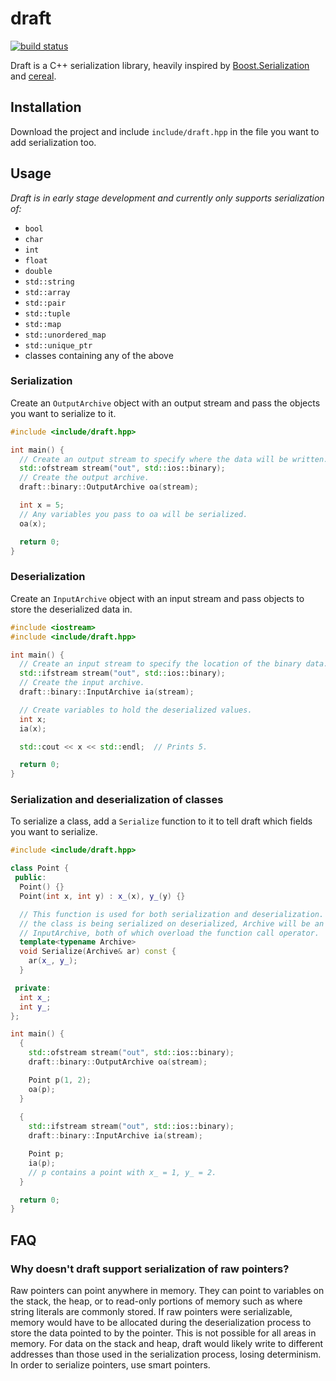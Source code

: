 # draft

[![build status](https://github.com/LukasJoswiak/draft/workflows/build/badge.svg)](https://github.com/LukasJoswiak/draft/actions)

Draft is a C++ serialization library, heavily inspired by [Boost.Serialization](http://www.boost.org/libs/serialization) and [cereal](https://uscilab.github.io/cereal/).

## Installation

Download the project and include `include/draft.hpp` in the file you want to add serialization too.

## Usage

*Draft is in early stage development and currently only supports serialization of:*

* `bool`
* `char`
* `int`
* `float`
* `double`
* `std::string`
* `std::array`
* `std::pair`
* `std::tuple`
* `std::map`
* `std::unordered_map`
* `std::unique_ptr`
* classes containing any of the above

### Serialization

Create an `OutputArchive` object with an output stream and pass the objects you want to serialize to it.

```cpp
#include <include/draft.hpp>

int main() {
  // Create an output stream to specify where the data will be written.
  std::ofstream stream("out", std::ios::binary);
  // Create the output archive.
  draft::binary::OutputArchive oa(stream);

  int x = 5;
  // Any variables you pass to oa will be serialized.
  oa(x);

  return 0;
}
```

### Deserialization

Create an `InputArchive` object with an input stream and pass objects to store the deserialized data in.

```cpp
#include <iostream>
#include <include/draft.hpp>

int main() {
  // Create an input stream to specify the location of the binary data.
  std::ifstream stream("out", std::ios::binary);
  // Create the input archive.
  draft::binary::InputArchive ia(stream);

  // Create variables to hold the deserialized values.
  int x;
  ia(x);

  std::cout << x << std::endl;  // Prints 5.

  return 0;
}
```

### Serialization and deserialization of classes

To serialize a class, add a `Serialize` function to it to tell draft which fields you want to serialize.

```cpp
#include <include/draft.hpp>

class Point {
 public:
  Point() {}
  Point(int x, int y) : x_(x), y_(y) {}

  // This function is used for both serialization and deserialization. Depending on whether
  // the class is being serialized on deserialized, Archive will be an OutputArchive or an
  // InputArchive, both of which overload the function call operator.
  template<typename Archive>
  void Serialize(Archive& ar) const {
    ar(x_, y_);
  }

 private:
  int x_;
  int y_;
};

int main() {
  {
    std::ofstream stream("out", std::ios::binary);
    draft::binary::OutputArchive oa(stream);

    Point p(1, 2);
    oa(p);
  }
  
  {
    std::ifstream stream("out", std::ios::binary);
    draft::binary::InputArchive ia(stream);

    Point p;
    ia(p);
    // p contains a point with x_ = 1, y_ = 2.
  }

  return 0;
}
```

## FAQ

### Why doesn't draft support serialization of raw pointers?

Raw pointers can point anywhere in memory. They can point to variables on the stack, the heap, or to read-only portions of memory such as where string literals are commonly stored. If raw pointers were serializable, memory would have to be allocated during the deserialization process to store the data pointed to by the pointer. This is not possible for all areas in memory. For data on the stack and heap, draft would likely write to different addresses than those used in the serialization process, losing determinism. In order to serialize pointers, use smart pointers.
